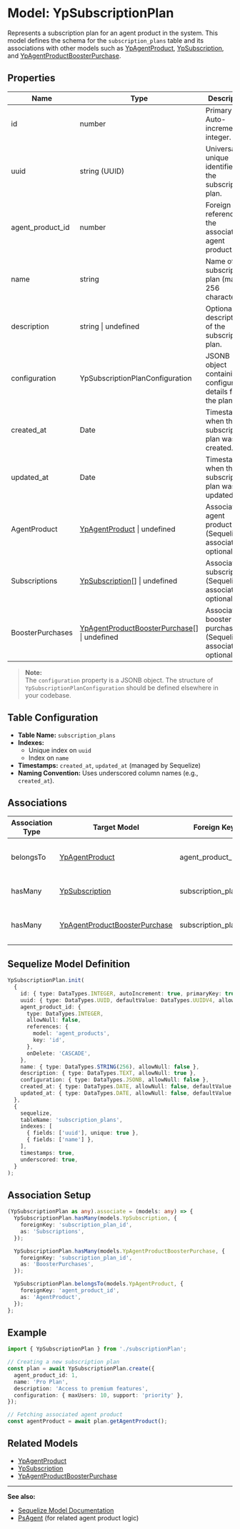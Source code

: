 # Model: YpSubscriptionPlan

Represents a subscription plan for an agent product in the system. This model defines the schema for the `subscription_plans` table and its associations with other models such as [YpAgentProduct](./agentProduct.md), [YpSubscription](./subscription.md), and [YpAgentProductBoosterPurchase](./agentProductBoosterPurchase.md).

## Properties

| Name                | Type                                         | Description                                                                                 |
|---------------------|----------------------------------------------|---------------------------------------------------------------------------------------------|
| id                  | number                                       | Primary key. Auto-incremented integer.                                                      |
| uuid                | string (UUID)                                | Universally unique identifier for the subscription plan.                                     |
| agent_product_id    | number                                       | Foreign key referencing the associated agent product.                                        |
| name                | string                                       | Name of the subscription plan (max 256 characters).                                          |
| description         | string \| undefined                          | Optional description of the subscription plan.                                               |
| configuration       | YpSubscriptionPlanConfiguration              | JSONB object containing configuration details for the plan.                                  |
| created_at          | Date                                         | Timestamp when the subscription plan was created.                                            |
| updated_at          | Date                                         | Timestamp when the subscription plan was last updated.                                       |
| AgentProduct        | [YpAgentProduct](./agentProduct.md) \| undefined | Associated agent product (Sequelize association, optional).                                  |
| Subscriptions       | [YpSubscription](./subscription.md)[] \| undefined | Associated subscriptions (Sequelize association, optional).                                  |
| BoosterPurchases    | [YpAgentProductBoosterPurchase](./agentProductBoosterPurchase.md)[] \| undefined | Associated booster purchases (Sequelize association, optional).                              |

> **Note:**  
> The `configuration` property is a JSONB object. The structure of `YpSubscriptionPlanConfiguration` should be defined elsewhere in your codebase.

## Table Configuration

- **Table Name:** `subscription_plans`
- **Indexes:**
  - Unique index on `uuid`
  - Index on `name`
- **Timestamps:** `created_at`, `updated_at` (managed by Sequelize)
- **Naming Convention:** Uses underscored column names (e.g., `created_at`).

## Associations

| Association Type | Target Model                                                                 | Foreign Key             | Alias              | Description                                      |
|------------------|------------------------------------------------------------------------------|-------------------------|--------------------|--------------------------------------------------|
| belongsTo        | [YpAgentProduct](./agentProduct.md)                                          | agent_product_id        | AgentProduct       | Each plan belongs to a single agent product.      |
| hasMany          | [YpSubscription](./subscription.md)                                          | subscription_plan_id    | Subscriptions      | A plan can have many subscriptions.               |
| hasMany          | [YpAgentProductBoosterPurchase](./agentProductBoosterPurchase.md)            | subscription_plan_id    | BoosterPurchases   | A plan can have many booster purchases.           |

## Sequelize Model Definition

```typescript
YpSubscriptionPlan.init(
  {
    id: { type: DataTypes.INTEGER, autoIncrement: true, primaryKey: true },
    uuid: { type: DataTypes.UUID, defaultValue: DataTypes.UUIDV4, allowNull: false },
    agent_product_id: {
      type: DataTypes.INTEGER,
      allowNull: false,
      references: {
        model: 'agent_products',
        key: 'id',
      },
      onDelete: 'CASCADE',
    },
    name: { type: DataTypes.STRING(256), allowNull: false },
    description: { type: DataTypes.TEXT, allowNull: true },
    configuration: { type: DataTypes.JSONB, allowNull: false },
    created_at: { type: DataTypes.DATE, allowNull: false, defaultValue: DataTypes.NOW },
    updated_at: { type: DataTypes.DATE, allowNull: false, defaultValue: DataTypes.NOW },
  },
  {
    sequelize,
    tableName: 'subscription_plans',
    indexes: [
      { fields: ['uuid'], unique: true },
      { fields: ['name'] },
    ],
    timestamps: true,
    underscored: true,
  }
);
```

## Association Setup

```typescript
(YpSubscriptionPlan as any).associate = (models: any) => {
  YpSubscriptionPlan.hasMany(models.YpSubscription, {
    foreignKey: 'subscription_plan_id',
    as: 'Subscriptions',
  });

  YpSubscriptionPlan.hasMany(models.YpAgentProductBoosterPurchase, {
    foreignKey: 'subscription_plan_id',
    as: 'BoosterPurchases',
  });

  YpSubscriptionPlan.belongsTo(models.YpAgentProduct, {
    foreignKey: 'agent_product_id',
    as: 'AgentProduct',
  });
};
```

## Example

```typescript
import { YpSubscriptionPlan } from './subscriptionPlan';

// Creating a new subscription plan
const plan = await YpSubscriptionPlan.create({
  agent_product_id: 1,
  name: 'Pro Plan',
  description: 'Access to premium features',
  configuration: { maxUsers: 10, support: 'priority' },
});

// Fetching associated agent product
const agentProduct = await plan.getAgentProduct();
```

## Related Models

- [YpAgentProduct](./agentProduct.md)
- [YpSubscription](./subscription.md)
- [YpAgentProductBoosterPurchase](./agentProductBoosterPurchase.md)

---

**See also:**  
- [Sequelize Model Documentation](https://sequelize.org/docs/v6/core-concepts/model-basics/)
- [PsAgent](https://github.com/CitizensFoundation/policy-synth/blob/main/agents/src/dbModels/agent.ts) (for related agent product logic)
